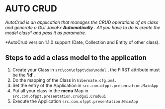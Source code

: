 AUTO CRUD
===
_AutoCrud is an application that manages the CRUD operations of an class and generate a GUI JavaFx **Automatically** . All you have to do is create the model class* and pass it as parametre._

*AutoCrud version 1.1.0 support (Date, Collection and Entity of other class).

Steps to add a class model to the application
---

1. Create your Class in `src\com\ofppt\dao\model` , the FIRST attribute must be the __'id'__.
2. Do the mapping of the Class in `hibernate.cfg.xml`.
3. Set the entry of the Application in `src.com.ofppt.presentation.MainApp`
4. Put all your class in the __menu__ Map in  `src.com.ofppt.presentation.crudgui.CrudGui`
5. Execute the Application `src.com.ofppt.presentation.MainApp`
